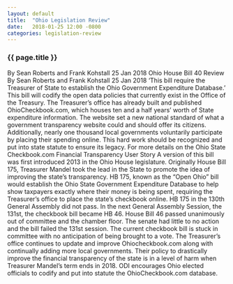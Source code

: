```yaml
---
layout: default
title:  "Ohio Legislation Review"
date:   2018-01-25 12:00 -0800
categories: legislation-review
---
```

### {{ page.title }}
By Sean Roberts and Frank Kohstall 25 Jan 2018
Ohio House Bill 40 Review
By Sean Roberts and Frank Kohstall 25 Jan 2018
‘This bill require the Treasurer of State to establish the Ohio Government Expenditure Database.’
This bill will codify the open data policies that currently exist in the Office of the Treasury. The Treasurer’s office has already built and published OhioCheckbook.com, which houses ten and a half years’ worth of State expenditure information. The website set a new national standard of what a government transparency website could and should offer its citizens. Additionally, nearly one thousand local governments voluntarily participate by placing their spending online. This hard work should be recognized and put into state statute to ensure its legacy.
For more details on the Ohio State Checkbook.com Financial Transparency User Story
A version of this bill was first introduced 2013 in the Ohio House legislature. Originally House Bill 175, Treasurer Mandel took the lead in the State to promote the idea of improving the state’s transparency. HB 175, known as the “Open Ohio” bill would establish the Ohio State Government Expenditure Database to help show taxpayers exactly where their money is being spent, requiring the Treasurer’s office to place the state’s checkbook online.
HB 175 in the 130th General Assembly did not pass. In the next General Assembly Session, the 131st, the checkbook bill became HB 46. House Bill 46 passed unanimously out of committee and the chamber floor. The senate had little to no action and the bill failed the 131st session. 
The current checkbook bill is stuck in committee with no anticipation of being brought to a vote. The Treasurer’s office continues to update and improve Ohiocheckbook.com along with continually adding more local governments. Their policy to drastically improve the financial transparency of the state is in a level of harm when Treasurer Mandel’s term ends in 2018. ODI encourages Ohio elected officials to codify and put into statute the OhioCheckbook.com database. 
